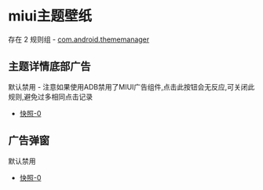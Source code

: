 # miui主题壁纸

存在 2 规则组 - [com.android.thememanager](/src/apps/com.android.thememanager.ts)

## 主题详情底部广告

默认禁用 - 注意如果使用ADB禁用了MIUI广告组件,点击此按钮会无反应,可关闭此规则,避免过多相同点击记录

- [快照-0](https://i.gkd.li/import/13227330)

## 广告弹窗

默认禁用

- [快照-0](https://i.gkd.li/import/13215038)
